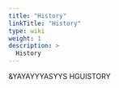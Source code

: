 ```yaml
---
title: "History"
linkTitle: "History"
type: wiki
weight: 1
description: >
  History
---
```


&YAYAYYYASYYS HGUISTORY